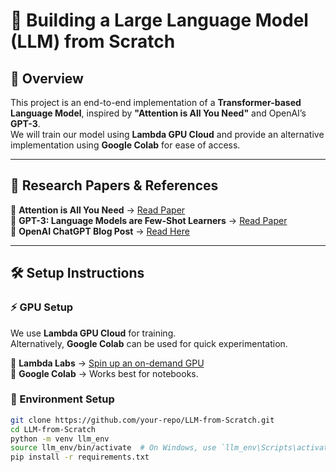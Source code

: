 # 🚀 Building a Large Language Model (LLM) from Scratch  

## 📌 Overview  
This project is an end-to-end implementation of a **Transformer-based Language Model**, inspired by **"Attention is All You Need"** and OpenAI’s **GPT-3**.  
We will train our model using **Lambda GPU Cloud** and provide an alternative implementation using **Google Colab** for ease of access.

---

## 📖 Research Papers & References  
📄 **Attention is All You Need** → [Read Paper](https://arxiv.org/abs/1706.03762)  
📄 **GPT-3: Language Models are Few-Shot Learners** → [Read Paper](https://arxiv.org/abs/2005.14165)  
📄 **OpenAI ChatGPT Blog Post** → [Read Here](https://openai.com/blog/chatgpt/)  

---

## 🛠️ Setup Instructions

### ⚡ GPU Setup
We use **Lambda GPU Cloud** for training.  
Alternatively, **Google Colab** can be used for quick experimentation.

🔗 **Lambda Labs** → [Spin up an on-demand GPU](https://lambdalabs.com)  
🔗 **Google Colab** → Works best for notebooks.

### 🔧 Environment Setup  
```bash
git clone https://github.com/your-repo/LLM-from-Scratch.git
cd LLM-from-Scratch
python -m venv llm_env
source llm_env/bin/activate  # On Windows, use `llm_env\Scripts\activate`
pip install -r requirements.txt
